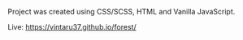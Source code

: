 Project was created using CSS/SCSS, HTML and Vanilla JavaScript.

Live: https://vintaru37.github.io/forest/
